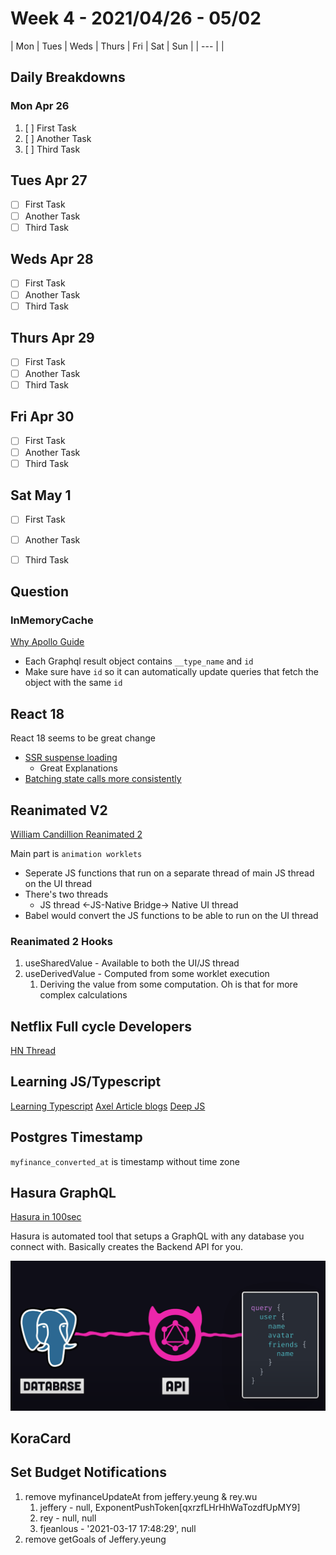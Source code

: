# Week 4 - 2021/04/26 - 05/02

| Mon | Tues | Weds | Thurs | Fri | Sat | Sun |
| --- |
| 

## Daily Breakdowns

### Mon Apr 26

1. [ ] First Task
2. [ ] Another Task
3. [ ] Third Task

## Tues Apr 27

* [ ] First Task
* [ ] Another Task
* [ ] Third Task

## Weds Apr 28

* [ ] First Task
* [ ] Another Task
* [ ] Third Task

## Thurs Apr 29

* [ ] First Task
* [ ] Another Task
* [ ] Third Task

## Fri Apr 30

* [ ] First Task
* [ ] Another Task
* [ ] Third Task

## Sat May 1

* [ ] First Task
* [ ] Another Task
* [ ] Third Task


## Question

### InMemoryCache

[Why Apollo Guide](https://www.apollographql.com/docs/react/why-apollo/)

* Each Graphql result object contains `__type_name` and `id`
* Make sure have `id` so it can automatically update queries that fetch the object with the same `id`

## React 18

React 18 seems to be great change
* [SSR suspense loading](https://github.com/reactwg/react-18/discussions/37)
  * Great Explanations
* [Batching state calls more consistently](https://github.com/reactwg/react-18/discussions/21)

## Reanimated V2

[William Candillion Reanimated 2](https://www.youtube.com/watch?v=e5ALKoP1m-k&t=49s)

Main part is `animation worklets`
- Seperate JS functions that run on a separate thread of main JS thread on the UI thread
- There's two threads
  - JS thread <-JS-Native Bridge-> Native UI thread
- Babel would convert the JS functions to be able to run on the UI thread

### Reanimated 2 Hooks
1. useSharedValue - Available to both the UI/JS thread
2. useDerivedValue - Computed from some worklet execution
   1. Deriving the value from some computation. Oh is that for more complex calculations

## Netflix Full cycle Developers

[HN Thread](https://news.ycombinator.com/item?id=27457150)

## Learning JS/Typescript

[Learning Typescript](https://www.typescriptlang.org/docs/handbook/intro.html)
[Axel Article blogs](https://2ality.com/)
[Deep JS](https://exploringjs.com/deep-js/toc.html)


## Postgres Timestamp

`myfinance_converted_at` is timestamp without time zone

## Hasura GraphQL

[Hasura in 100sec](https://www.youtube.com/watch?v=xiZ61BkMKo8)

Hasura is automated tool that setups a GraphQL with any database you connect with. Basically creates the Backend API for you.

![](images/2021-06-10-10-54-00.png)

## KoraCard


## Set Budget Notifications

1. remove myfinanceUpdateAt from jeffery.yeung & rey.wu
   1. jeffery - null, ExponentPushToken[qxrzfLHrHhWaTozdfUpMY9]
   2. rey - null, null
   3. fjeanlous - '2021-03-17 17:48:29', null
2. remove getGoals of Jeffery.yeung


